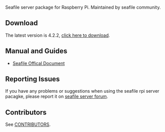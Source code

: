 Seafile server package for Raspberry Pi. Maintained by seafile community.

## Download

The latest version is 4.2.2, [click here to download](https://github.com/haiwen/seafile-rpi/releases/download/v4.2.2/seafile-server_4.2.2_pi.tar.gz).

## Manual and Guides

- [Seafile Offical Document](http://manual.seafile.com/deploy/using_sqlite.html)

## Reporting Issues

If you have any problems or suggestions when using the seafile rpi server pacagke, please report it on [seafile server forum](https://forum.seafile-server.org/).

## Contributors

See [CONTRIBUTORS](CONTRIBUTORS).
